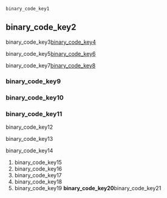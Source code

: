 ```ngMeta
binary_code_key1
```
## binary_code_key2
binary_code_key3[binary_code_key4](K7pN1rY97es)


binary_code_key5[binary_code_key6](oQKOTdh7sHs)


binary_code_key7[binary_code_key8](RP-h8Xr597E)


### binary_code_key9
### binary_code_key10
### binary_code_key11
binary_code_key12

binary_code_key13

binary_code_key14

1. binary_code_key15
2. binary_code_key16
3. binary_code_key17
4. binary_code_key18
5. binary_code_key19
**binary_code_key20**binary_code_key21